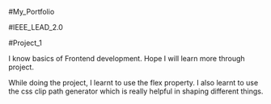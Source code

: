 #My_Portfolio

#IEEE_LEAD_2.0

#Project_1

I know basics of Frontend development. Hope I will learn more through project.

While doing the project,
 I learnt to use the flex property. 
 I also learnt to use the css clip path generator which is really helpful in shaping different things.

